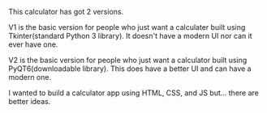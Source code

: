 This calculator has got 2 versions.

V1 is the basic version for people who just want a calculater built using Tkinter(standard Python 3 library).
It doesn't have a modern UI nor can it ever have one.

V2 is the basic version for people who just want a calculator built using PyQT6(downloadable library).
This does have a better UI and can have a modern one.

I wanted to build a calculator app using HTML, CSS, and JS but... there are better ideas.
